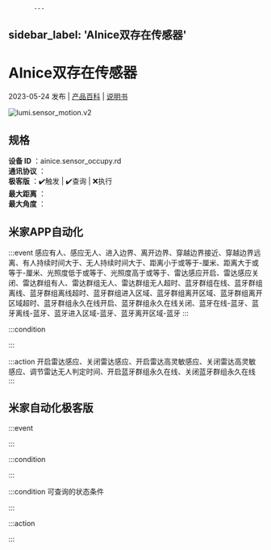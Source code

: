 
           ---
sidebar_label: 'AInice双存在传感器'
---
# AInice双存在传感器

2023-05-24 发布 | [产品百科](https://home.mi.com/webapp/content/baike/product/index.html?model=ainice.sensor_occupy.rd/) | [说明书](https://home.mi.com/views/introduction.html?model=ainice.sensor_occupy.rd&region=cn)

![lumi.sensor_motion.v2](https://cdn.cnbj1.fds.api.mi-img.com/iotweb-product-center/29885b03de2f197188cfd979fb6a4c79_1683861268080.png?GalaxyAccessKeyId=AKVGLQWBOVIRQ3XLEW&Expires=9223372036854775807&Signature=hM7OXnqlFd4k8j2ZrWMMC2k6vBk=)

## 规格  
> 
**设备 ID** ：ainice.sensor_occupy.rd  
**通讯协议** ：  
**极客版**  ：✔️触发 | ✔️查询 | ❌执行  
**最大距离** ：  
**最大角度** ：  

## 米家APP自动化  

:::event
感应有人、感应无人、进入边界、离开边界、穿越边界接近、穿越边界远离、有人持续时间大于、无人持续时间大于、距离小于或等于-厘米、距离大于或等于-厘米、光照度低于或等于、光照度高于或等于、雷达感应开启、雷达感应关闭、雷达群组有人、雷达群组无人、雷达群组无人超时、蓝牙群组在线、蓝牙群组离线、蓝牙群组离线超时、蓝牙群组进入区域、蓝牙群组离开区域、蓝牙群组离开区域超时、蓝牙群组永久在线开启、蓝牙群组永久在线关闭、蓝牙在线-蓝牙、蓝牙离线-蓝牙、蓝牙进入区域-蓝牙、蓝牙离开区域-蓝牙
:::

:::condition

:::

:::action
开启雷达感应、关闭雷达感应、开启雷达高灵敏感应、关闭雷达高灵敏感应、调节雷达无人判定时间、开启蓝牙群组永久在线、关闭蓝牙群组永久在线
:::

## 米家自动化极客版  

:::event

:::

:::condition

:::

:::condition 可查询的状态条件

:::

:::action

:::

        
